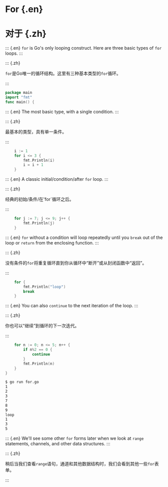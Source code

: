 
# For {.en}


# 对于 {.zh}


::: {.en}
`for` is Go's only looping construct. Here are
three basic types of `for` loops.
:::

::: {.zh}

`for`是Go唯一的循环结构。这里有三种基本类型的`for`循环。

:::


```go
package main
import "fmt"
func main() {
```


::: {.en}
The most basic type, with a single condition.
:::

::: {.zh}

最基本的类型，具有单一条件。

:::


```go
	i := 1
	for i <= 3 {
		fmt.Println(i)
		i = i + 1
	}
```


::: {.en}
A classic initial/condition/after `for` loop.
:::

::: {.zh}

经典的初始/条件/在'for`循环之后。

:::


```go
	for j := 7; j <= 9; j++ {
		fmt.Println(j)
	}
```


::: {.en}
`for` without a condition will loop repeatedly
until you `break` out of the loop or `return` from
the enclosing function.
:::

::: {.zh}

没有条件的`for`将重复循环直到你从循环中“断开”或从封闭函数中“返回”。

:::


```go
	for {
		fmt.Println("loop")
		break
	}
```


::: {.en}
You can also `continue` to the next iteration of
the loop.
:::

::: {.zh}

你也可以“继续”到循环的下一次迭代。

:::


```go
	for n := 0; n <= 5; n++ {
		if n%2 == 0 {
			continue
		}
		fmt.Println(n)
	}
}
```


```bash
$ go run for.go
1
2
3
7
8
9
loop
1
3
5
```


::: {.en}
We'll see some other `for` forms later when we look at
`range` statements, channels, and other data
structures.
:::

::: {.zh}

稍后当我们查看`range`语句，通道和其他数据结构时，我们会看到其他一些`for`表单。

:::



